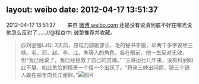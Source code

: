 layout: weibo
date: 2012-04-17 13:51:37
---
2012-04-17 13:51:37  &nbsp;&nbsp;&nbsp;&nbsp;&nbsp;&nbsp; 来自 <a href="http://weibo.com/" rel="nofollow">微博 weibo.com</a>
还是没有说清到底不好在哪光说他怎么反对了……//@程益中: 诚挚推荐并收藏。
>  @刘鉴强LJQ: 3天前，原电力部副部长、毛的秘书李锐，以两千多字说尽三峡。毛、邓、赵、李、江、朱等人的角色，各在眼前。他一生反对无效，但“我已经说了，我已经拯救了自己的灵魂。” “三峡运行几年来，没有料到如此不堪、如此危险的情景一个接一个出现了。“将来三峡出问题，铸三个铁人跪在那里向长江谢罪。” ​​​
>  ![图片](https://ww4.sinaimg.cn/large/6f626049jw1ds2g6r8hmkj.jpg)
